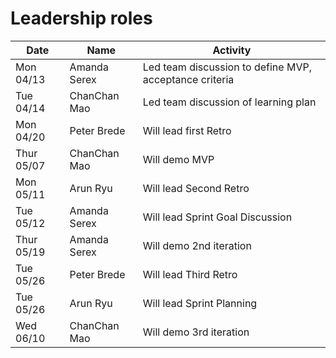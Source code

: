 # Leadership roles

| Date       | Name         | Activity                                               |
| ---------- | ------------ | ------------------------------------------------------ |
| Mon 04/13  | Amanda Serex | Led team discussion to define MVP, acceptance criteria |
| Tue 04/14  | ChanChan Mao | Led team discussion of learning plan                   |
| Mon 04/20  | Peter Brede  | Will lead first Retro                                  |
| Thur 05/07 | ChanChan Mao | Will demo MVP                                          |
| Mon 05/11  | Arun Ryu     | Will lead Second Retro                                 |
| Tue 05/12  | Amanda Serex | Will lead Sprint Goal Discussion                       |
| Thur 05/19 | Amanda Serex | Will demo 2nd iteration                                |
| Tue 05/26  | Peter Brede  | Will lead Third Retro                                  |
| Tue 05/26  | Arun Ryu     | Will lead Sprint Planning                              |
| Wed 06/10  | ChanChan Mao | Will demo 3rd iteration                                |
